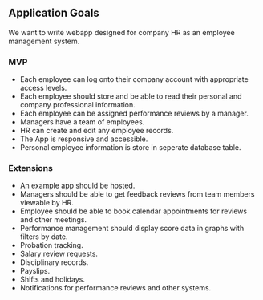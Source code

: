 ## Application Goals

We want to write webapp designed for company HR as an employee management system.

### MVP
- Each employee can log onto their company account with appropriate access levels.
- Each employee should store and be able to read their personal and company professional information.
- Each employee can be assigned performance reviews by a manager.
- Managers have a team of employees.
- HR can create and edit any employee records.
- The App is responsive and accessible.
- Personal employee information is store in seperate database table.

### Extensions
- An example app should be hosted.
- Managers should be able to get feedback reviews from team members viewable by HR.
- Employee should be able to book calendar appointments for reviews and other meetings.
- Performance management should display score data in graphs with filters by date.
- Probation tracking.
- Salary review requests.
- Disciplinary records.
- Payslips.
- Shifts and holidays.
- Notifications for performance reviews and other systems.